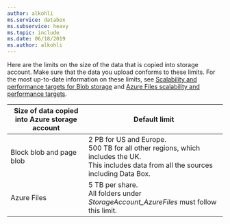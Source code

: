 ```yaml
---
author: alkohli
ms.service: databox
ms.subservice: heavy    
ms.topic: include
ms.date: 06/18/2019
ms.author: alkohli
---
```


Here are the limits on the size of the data that is copied into storage account. Make sure that the data you upload conforms to these limits. For the most up-to-date information on these limits, see [Scalability and performance targets for Blob storage](../articles/storage/blobs/scalability-targets.md) and [Azure Files scalability and performance targets](../articles/storage/files/storage-files-scale-targets.md).

| Size of data copied into Azure storage account                      | Default limit          |
|---------------------------------------------------------------------|------------------------|
| Block blob and page blob                                            | 2 PB for US and Europe.<br>500 TB for all other regions, which includes the UK.  <br> This includes data from all the sources including Data Box.|
| Azure Files                                                          | 5 TB per share.<br> All folders under *StorageAccount_AzureFiles* must follow this limit.       |
